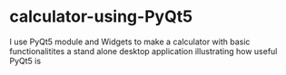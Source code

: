 # calculator-using-PyQt5
I use PyQt5 module and Widgets to make a calculator with basic functionalitites
a stand alone desktop application illustrating how useful PyQt5 is
